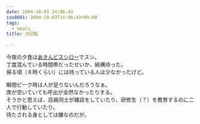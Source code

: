 ```yaml
---
date: 2004-10-03 14:06:43
iso8601: 2004-10-03T14:06:43+09:00
tags:
  - meals
title: 大回転

---
```


<div class="entry-body">
  <p>今夜の夕食は<a href="http://www.akindo-sushiro.co.jp">あきんどスシロー</a>でスシ。<br />
    丁度混んでいる時間帯だったせいか、結構待った。<br />
    帰る頃（８時くらい）には待っている人は少なかったけど。</p>

  <p>瞬間ピーク時は人が足りないんだろうなぁ。<br />
    席が空いていても呼出が全然なかったりする。<br />
    そうかと思えば、店員同士が雑談をしていたり、研修生（？）を教育するのに二人で行動していたり。<br />
    待たされる身としては嫌なのだが。</p>
</div>
